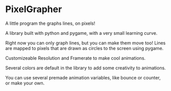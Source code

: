# PixelGrapher
A little program the graphs lines, on pixels!

A library built with python and pygame, with a very small learning curve.

Right now you can only graph lines, but you can make them move too!
Lines are mapped to pixels that are drawn as circles to the screen using pygame.

Customizeable Resolution and Framerate to make cool animations.

Several colors are default in the library to add some creativity to animations.

You can use several premade animation variables, like bounce or counter, or make your own. 
